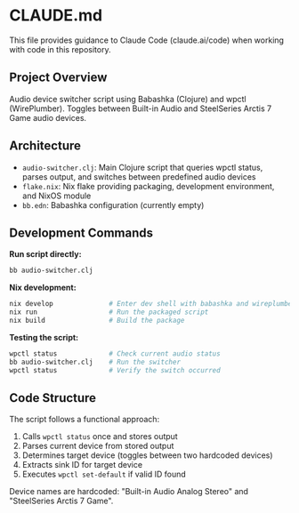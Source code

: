 # CLAUDE.md

This file provides guidance to Claude Code (claude.ai/code) when working with code in this repository.

## Project Overview

Audio device switcher script using Babashka (Clojure) and wpctl (WirePlumber). Toggles between Built-in Audio and SteelSeries Arctis 7 Game audio devices.

## Architecture

- `audio-switcher.clj`: Main Clojure script that queries wpctl status, parses output, and switches between predefined audio devices
- `flake.nix`: Nix flake providing packaging, development environment, and NixOS module
- `bb.edn`: Babashka configuration (currently empty)

## Development Commands

**Run script directly:**
```bash
bb audio-switcher.clj
```

**Nix development:**
```bash
nix develop              # Enter dev shell with babashka and wireplumber
nix run                  # Run the packaged script
nix build                # Build the package
```

**Testing the script:**
```bash
wpctl status             # Check current audio status
bb audio-switcher.clj    # Run the switcher
wpctl status             # Verify the switch occurred
```

## Code Structure

The script follows a functional approach:
1. Calls `wpctl status` once and stores output
2. Parses current device from stored output
3. Determines target device (toggles between two hardcoded devices)
4. Extracts sink ID for target device
5. Executes `wpctl set-default` if valid ID found

Device names are hardcoded: "Built-in Audio Analog Stereo" and "SteelSeries Arctis 7 Game".